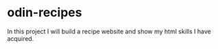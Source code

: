 # odin-recipes
In this project I will build a recipe website and show my html skills I have acquired.